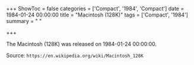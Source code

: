 +++
ShowToc = false
categories = ['Compact', '1984', 'Compact']
date = 1984-01-24 00:00:00
title = "Macintosh (128K)"
tags = ['Compact', '1984']
summary = " "

+++

The Macintosh (128K) was released on 1984-01-24 00:00:00.

Source: `https://en.wikipedia.org/wiki/Macintosh_128K`


